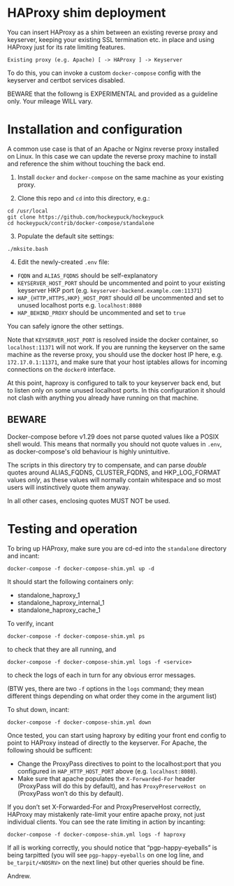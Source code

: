 # HAProxy shim deployment

You can insert HAProxy as a shim between an existing reverse proxy and keyserver,
keeping your existing SSL termination etc. in place and using HAProxy just for its rate limiting features.

    Existing proxy (e.g. Apache) [ -> HAProxy ] -> Keyserver

To do this, you can invoke a custom `docker-compose` config with the keyserver and certbot services disabled.

BEWARE that the followng is EXPERIMENTAL and provided as a guideline only. Your mileage WILL vary.

# Installation and configuration

A common use case is that of an Apache or Nginx reverse proxy installed on Linux.
In this case we can update the reverse proxy machine to install and reference the shim without touching the back end.

1. Install `docker` and `docker-compose` on the same machine as your existing proxy.

2. Clone this repo and `cd` into this directory, e.g.:

```
cd /usr/local
git clone https://github.com/hockeypuck/hockeypuck
cd hockeypuck/contrib/docker-compose/standalone
```

3. Populate the default site settings:

```
./mksite.bash
```

4. Edit the newly-created `.env` file:

* `FQDN` and `ALIAS_FQDNS` should be self-explanatory
* `KEYSERVER_HOST_PORT` should be uncommented and point to your existing keyserver HKP port (e.g. `keyserver-backend.example.com:11371`)
* `HAP_{HTTP,HTTPS,HKP}_HOST_PORT` should _all_ be uncommented and set to unused localhost ports e.g. `localhost:8080`
* `HAP_BEHIND_PROXY` should be uncommented and set to `true`

You can safely ignore the other settings.

Note that `KEYSERVER_HOST_PORT` is resolved inside the docker container, so `localhost:11371` will not work.
If you are running the keyserver on the same machine as the reverse proxy, you should use the docker host IP here,
e.g. `172.17.0.1:11371`, and make sure that your host iptables allows for incoming connections on the `docker0` interface.

At this point, haproxy is configured to talk to your keyserver back end, but to listen only on some unused localhost ports.
In this configuration it should not clash with anything you already have running on that machine.

## BEWARE

Docker-compose before v1.29 does not parse quoted values like a POSIX shell would.
This means that normally you should not quote values in `.env`,
as docker-compose's old behaviour is highly unintuitive.

The scripts in this directory try to compensate, and can parse *double* quotes around 
ALIAS_FQDNS, CLUSTER_FQDNS, and HKP_LOG_FORMAT values *only*,
as these values will normally contain whitespace and so most users will instinctively quote them anyway.

In all other cases, enclosing quotes MUST NOT be used.

# Testing and operation

To bring up HAProxy, make sure you are cd-ed into the `standalone` directory and incant:

```
docker-compose -f docker-compose-shim.yml up -d
```

It should start the following containers only:

* standalone_haproxy_1
* standalone_haproxy_internal_1
* standalone_haproxy_cache_1

To verify, incant

```
docker-compose -f docker-compose-shim.yml ps
```

to check that they are all running, and

```
docker-compose -f docker-compose-shim.yml logs -f <service>
```

to check the logs of each in turn for any obvious error messages.

(BTW yes, there are two `-f` options in the `logs` command; they mean different things depending on what order they come in the argument list)

To shut down, incant:

```
docker-compose -f docker-compose-shim.yml down
```

Once tested, you can start using haproxy by editing your front end config to point to HAProxy instead of directly to the keyserver.
For Apache, the following should be sufficent:

* Change the ProxyPass directives to point to the localhost:port that you configured in `HAP_HTTP_HOST_PORT` above (e.g. `localhost:8080`).
* Make sure that apache populates the `X-Forwarded-For` header (ProxyPass will do this by default), and has `ProxyPreserveHost on` (ProxyPass won’t do this by default).

If you don’t set X-Forwarded-For and ProxyPreserveHost correctly, HAProxy may mistakenly rate-limit your entire apache proxy, not just individual clients.
You can see the rate limiting in action by incanting:

```
docker-compose -f docker-compose-shim.yml logs -f haproxy
```

If all is working correctly, you should notice that “pgp-happy-eyeballs” is being tarpitted
(you will see `pgp-happy-eyeballs` on one log line, and `be_tarpit/<NOSRV>` on the next line) but other queries should be fine.

Andrew.
